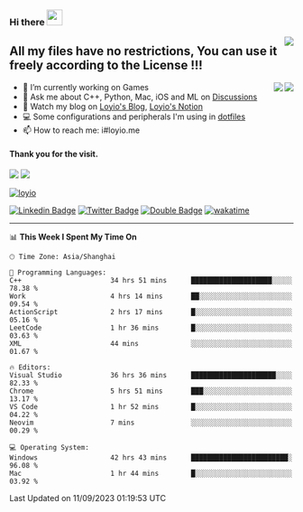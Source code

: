 <h3 align="left">Hi there <img src="https://media.giphy.com/media/hvRJCLFzcasrR4ia7z/giphy.gif" width="28"></h3>
<a align="right" href="https://github.com/loyio/loyio/blob/master/STAR/README.md"><img align="right" src="https://img.shields.io/badge/LOYIO-STAR-green" /></a>

## All my files have no restrictions, You can use it freely according to the License !!!

<a href="https://github.com/loyio#gh-light-mode-only">
     <img align="right"  src="https://loy-readme.vercel.app/api/top-langs/?username=loyio&langs_count=6&hide=css,html,jupyter%20notebook" />
</a>

<a href="https://github.com/loyio#gh-dark-mode-only">
  <img align="right"  src="https://loy-readme.vercel.app/api/top-langs/?username=loyio&langs_count=6&theme=slateorange&hide=css,html,jupyter%20notebook" />
</a>



- 🔭 I’m currently working on Games
- 💬 Ask me about C++, Python, Mac, iOS and ML on [Discussions](https://github.com/loyio/blog/discussions)
- 📔 Watch my blog on [Loyio's Blog](https://loyio.me), [Loyio's Notion](https://loyio.notion.site/loyio/Loyio-s-Dashboard-2f56bd29222a445ea9d9e8802a1ac83b)
- 💻 Some configurations and peripherals I'm using in [dotfiles](https://github.com/loyio/dotfiles)
- 📫 How to reach me: i#loyio.me


#### Thank you for the visit.
<img src="http://profile-counter.glitch.me/loyio/count.svg" />

<img src="https://loy-readme.vercel.app/api?username=loyio&show_icons=true&hide=stars&include_all_commits=true&hide_title=true&theme=slateorange" />

     

[![loyio](https://github-profile-trophy.vercel.app/?username=loyio&theme=onedark&column=4)](https://github.com/loyio)

[![Linkedin Badge](https://img.shields.io/badge/-@loyio-0077b5?style=flat-square&logo=Linkedin&logoColor=white&labelColor=0077b5&link=https://www.linkedin.com/in/loyio-hex-363172158/)](https://www.linkedin.com/in/loyio-hex-363172158/)
[![Twitter Badge](https://img.shields.io/badge/-@loyiome-000000?style=flat-square&labelColor=000000&logo=x&logoColor=white&link=https://twitter.com/loyiome)](https://twitter.com/loyiome)
[![Double Badge](https://img.shields.io/badge/@loyio-007722?style=flat&logo=Douban&logoColor=white)](https://www.douban.com/people/susmote)
[![wakatime](https://wakatime.com/badge/user/c0ddc104-5a20-41d1-ab9a-c4d9ea20a4d9.svg)](https://wakatime.com/@c0ddc104-5a20-41d1-ab9a-c4d9ea20a4d9)

-------
<!--START_SECTION:waka-->
📊 **This Week I Spent My Time On** 

```text
🕑︎ Time Zone: Asia/Shanghai

💬 Programming Languages: 
C++                      34 hrs 51 mins      ████████████████████░░░░░   78.38 % 
Work                     4 hrs 14 mins       ██░░░░░░░░░░░░░░░░░░░░░░░   09.54 % 
ActionScript             2 hrs 17 mins       █░░░░░░░░░░░░░░░░░░░░░░░░   05.16 % 
LeetCode                 1 hr 36 mins        █░░░░░░░░░░░░░░░░░░░░░░░░   03.63 % 
XML                      44 mins             ░░░░░░░░░░░░░░░░░░░░░░░░░   01.67 % 

🔥 Editors: 
Visual Studio            36 hrs 36 mins      █████████████████████░░░░   82.33 % 
Chrome                   5 hrs 51 mins       ███░░░░░░░░░░░░░░░░░░░░░░   13.17 % 
VS Code                  1 hr 52 mins        █░░░░░░░░░░░░░░░░░░░░░░░░   04.22 % 
Neovim                   7 mins              ░░░░░░░░░░░░░░░░░░░░░░░░░   00.29 % 

💻 Operating System: 
Windows                  42 hrs 43 mins      ████████████████████████░   96.08 % 
Mac                      1 hr 44 mins        █░░░░░░░░░░░░░░░░░░░░░░░░   03.92 % 
```


 Last Updated on 11/09/2023 01:19:53 UTC
<!--END_SECTION:waka-->
